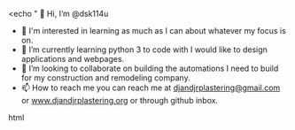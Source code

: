 <echo " 👋 Hi, I’m @dsk114u
- 👀 I'm interested in learning as much as I can about whatever my focus is on.
- 🌱 I’m currently learning python 3 to code with I would like to design applications and webpages.
- 💞️ I’m looking to collaborate on building the automations I need to build for my construction and remodeling company.
- 📫 How to reach me you can reach me at djandjrplastering@gmail.com or www.djandjrplastering.org or through github inbox.

<!---
dsk114u/dsk114u is a ✨ special ✨ repository because its `README.md` (this file) appears on your GitHub profile.
You can click the Preview link to take a look at your changes.
--->
html
